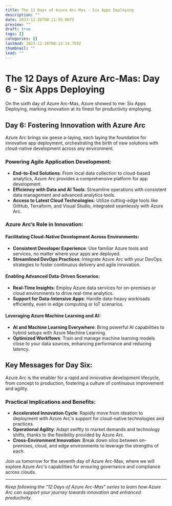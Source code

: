```yaml
---
title: The 12 Days of Azure Arc-Mas - Six Apps Deploying
description: ""
date: 2023-12-26T00:11:55.007Z
preview: ""
draft: true
tags: []
categories: []
lastmod: 2023-12-26T00:13:14.759Z
thumbnail: ""
lead: ""
---
```

# The 12 Days of Azure Arc-Mas: Day 6 - Six Apps Deploying

On the sixth day of Azure Arc-Mas, Azure showed to me: Six Apps Deploying, marking innovation at its finest for productivity employing.

## Day 6: Fostering Innovation with Azure Arc

Azure Arc brings six geese a-laying, each laying the foundation for innovative app deployment, orchestrating the birth of new solutions with cloud-native development across any environment.

### Powering Agile Application Development:
- **End-to-End Solutions**: From local data collection to cloud-based analytics, Azure Arc provides a comprehensive platform for app development.
- **Efficiency with Data and AI Tools**: Streamline operations with consistent data management and advanced analytics tools.
- **Access to Latest Cloud Technologies**: Utilize cutting-edge tools like GitHub, Terraform, and Visual Studio, integrated seamlessly with Azure Arc.

### Azure Arc’s Role in Innovation:

#### Facilitating Cloud-Native Development Across Environments:
- **Consistent Developer Experience**: Use familiar Azure tools and services, no matter where your apps are deployed.
- **Streamlined DevOps Practices**: Integrate Azure Arc with your DevOps strategies to foster continuous delivery and agile innovation.

#### Enabling Advanced Data-Driven Scenarios:
- **Real-Time Insights**: Employ Azure data services for on-premises or cloud environments to drive real-time analytics.
- **Support for Data-Intensive Apps**: Handle data-heavy workloads efficiently, even in edge computing or IoT scenarios.

#### Leveraging Azure Machine Learning and AI:
- **AI and Machine Learning Everywhere**: Bring powerful AI capabilities to hybrid setups with Azure Machine Learning.
- **Optimized Workflows**: Train and manage machine learning models close to your data sources, enhancing performance and reducing latency.

## Key Messages for Day Six:
Azure Arc is the enabler for a rapid and innovative development lifecycle, from concept to production, fostering a culture of continuous improvement and agility.

### Practical Implications and Benefits:

- **Accelerated Innovation Cycle**: Rapidly move from ideation to deployment with Azure Arc's support for cloud-native technologies and practices.
- **Operational Agility**: Adapt swiftly to market demands and technology shifts, thanks to the flexibility provided by Azure Arc.
- **Cross-Environment Innovation**: Break down silos between on-premises, cloud, and edge environments to leverage the strengths of each.

Join us tomorrow for the seventh day of Azure Arc-Mas, where we will explore Azure Arc's capabilities for ensuring governance and compliance across clouds.

---

*Keep following the "12 Days of Azure Arc-Mas" series to learn how Azure Arc can support your journey towards innovation and enhanced productivity.*
